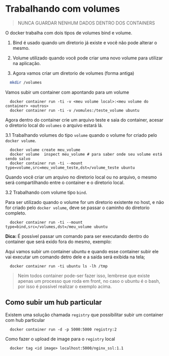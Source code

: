 # Trabalhando com volumes

> NUNCA GUARDAR NENHUM DADOS DENTRO DOS CONTAINERS

O docker trabalha com dois tipos de volumes bind e volume.

1. Bind é usado quando um diretorio já existe e você não pode alterar o mesmo.

2. Volume utilizado quando você pode criar uma novo volume para utilizar na aplicação.

3. Agora vamos criar um diretorio de volumes (forma antiga)

```bash
  mkdir /volumes
```

Vamos subir um container com apontando para um volume

```docker
  docker container run -ti -v <meu volume local>:<meu volume do container> <outros>
  docker container run -ti -v /vomules:/teste_volume ubuntu
```
Agora dentro do container crie um arquivo teste e saia do container, acesar o diretorio local do `volumes` o arquivo estará lá.

3.1 Trabalhando volumes do tipo `volume` quando o volume for criado pelo `docker volume`.

```docker
  docker volume create meu_volume
  docker volume  inspect meu_volume # para saber onde seu volume está sendo salvo
  docker container run -ti --mount type=volume,src=meu_volume_teste,dst=/volume_teste ubuntu
```

Quando você criar um arquivo no diretorio local ou no arquivo, o mesmo será compartilhando entre o container e o diretorio local.

3.2 Trabalhando com volume tipo `bind`.

Para ser utilizado quando o volume for um diretorio existente no host, e não for criado pelo `docker volume`, deve se passar o caminho do diretorio completo.

```docker
  docker container run -ti --mount type=bind,src=/volumes,dst=/meu_volume ubuntu
```


**Dica:**
É possível passar um comando para ser executando dentro do container que será exido fora do mesmo, exemplo:

Aqui vamos subir um container ubuntu e quando esse container subir ele vai executar um comando detro dele e a saída será exibida na tela;

```docker
  docker container run -ti ubuntu ls -lh /tmp
```
> Neim todos container pode-ser fazer isso, lembrese que existe apenas um processo que roda em front, no caso o ubuntu é o bash, por isso é possível realizar o exemplo acima.


## Como subir um hub particular
Existem uma solução chamada `registry` que possibilitar subir um container com hub particular

```docker
  docker container run -d -p 5000:5000 registry:2
```

Como fazer o upload de image para o `registry` local

```docker
  docker tag <id image> localhost:5000/nginx_ssl:1.1
```






















#
